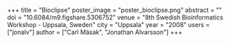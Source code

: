 +++
title = "Bioclipse"
poster_image = "poster_bioclipse.png"
abstract = ""
doi = "10.6084/m9.figshare.5306752"
venue = "8th Swedish Bioinformatics Workshop - Uppsala, Sweden"
city = "Uppsala"
year = "2008"
users = ["jonalv"]
author = ["Carl Mäsak", "Jonathan Alvarsson"]
+++
